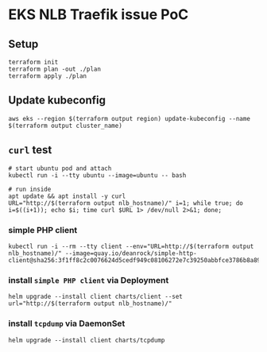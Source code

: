 # EKS NLB Traefik issue PoC

## Setup
```shell
terraform init
terraform plan -out ./plan
terraform apply ./plan
```

## Update kubeconfig
```shell
aws eks --region $(terraform output region) update-kubeconfig --name $(terraform output cluster_name)
```

## `curl` test
```shell
# start ubuntu pod and attach
kubectl run -i --tty ubuntu --image=ubuntu -- bash

# run inside
apt update && apt install -y curl
URL="http://$(terraform output nlb_hostname)/" i=1; while true; do i=$((i+1)); echo $i; time curl $URL 1> /dev/null 2>&1; done;
```

### simple PHP client
```shell
kubectl run -i --rm --tty client --env="URL=http://$(terraform output nlb_hostname)/" --image=quay.io/deanrock/simple-http-client@sha256:3f1ff8c2c0076624d5cedf949c08106272e7c39250abbfce3786b8a895a27795
```

### install `simple PHP client` via Deployment
```shell
helm upgrade --install client charts/client --set url="http://$(terraform output nlb_hostname)/"
```

### install `tcpdump` via DaemonSet
```shell
helm upgrade --install client charts/tcpdump
```
